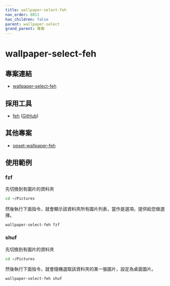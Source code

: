 ```yaml
---
title: wallpaper-select-feh
nav_order: 8011
has_children: false
parent: wallpaper-select
grand_parent: 專案
---
```


# wallpaper-select-feh


## 專案連結

* [wallpaper-select-feh](https://github.com/samwhelp/note-about-fzf/tree/gh-pages/_demo/project/wallpaper-select/wallpaper-select-feh)

## 採用工具

* [feh](https://feh.finalrewind.org/) ([GitHub](https://github.com/derf/feh))


## 其他專案

* [opset-wallpaper-feh](https://samwhelp.github.io/note-about-wallpaper/read/project/opset-wallpaper/opset-wallpaper-feh.html)


## 使用範例

### fzf

先切換到有圖片的資料夾

``` sh
cd ~/Pictures
```

然後執行下面指令，就會顯示該資料夾所有圖片列表，當作是選項，提供給您做選擇。

```
wallpaper-select-feh fzf
```


### shuf

先切換到有圖片的資料夾

``` sh
cd ~/Pictures
```

然後執行下面指令，就會隨機選取該資料夾的某一張圖片，設定為桌面圖片。

```
wallpaper-select-feh shuf
```
